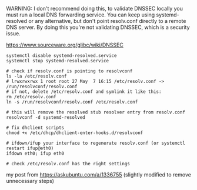 WARNING: I don't recommend doing this, to validate DNSSEC locally you must run a local DNS forwarding service.
You can keep using systemd-resolved or any alternative, but don't point resolv.conf directly to a remote DNS server.
By doing this you're not validating DNSSEC, which is a security issue.

https://www.sourceware.org/glibc/wiki/DNSSEC

```
systemctl disable systemd-resolved.service
systemctl stop systemd-resolved.service

# check if resolv.conf is pointing to resolvconf
ls -la /etc/resolv.conf
# lrwxrwxrwx 1 root root 27 May  7 16:15 /etc/resolv.conf -> /run/resolvconf/resolv.conf
# if not, delete /etc/resolv.conf and symlink it like this: 
rm /etc/resolv.conf
ln -s /run/resolvconf/resolv.conf /etc/resolv.conf

# this will remove the resolved stub resolver entry from resolv.conf
resolvconf -d systemd-resolved

# fix dhclient scripts
chmod +x /etc/dhcp/dhclient-enter-hooks.d/resolvconf

# ifdown/ifup your interface to regenerate resolv.conf (or systemctl restart ifup@eth0)
ifdown eth0; ifup eth0

# check /etc/resolv.conf has the right settings
```
my post from https://askubuntu.com/a/1336755 (slightly modified to remove unnecessary steps)
